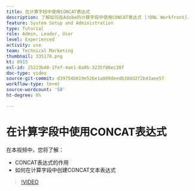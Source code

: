 ```yaml
---
title: 在计算字段中使用CONCAT表达式
description: 了解如何在Adobe的计算字段中使用CONCAT表达式 [!DNL Workfront].
feature: System Setup and Administration
type: Tutorial
role: Admin, Leader, User
level: Experienced
activity: use
team: Technical Marketing
thumbnail: 335178.png
kt: 8915
exl-id: 25223b40-1fef-4ae1-8a9b-3235f88ec30f
doc-type: video
source-git-commit: d39754b619e526e1a869deedb38dd2f2b43aee57
workflow-type: tm+mt
source-wordcount: '50'
ht-degree: 0%

---
```


# 在计算字段中使用CONCAT表达式

在本视频中，您将了解：

* CONCAT表达式的作用
* 如何在计算字段中创建CONCAT文本表达式

>[!VIDEO](https://video.tv.adobe.com/v/335178/?quality=12)
